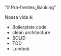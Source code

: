 "# Pra-frentex_Banking" 

Nossa vida é:

- Boilerplate code
- clean architecture
- SOLID
- TDD
- Lombok
